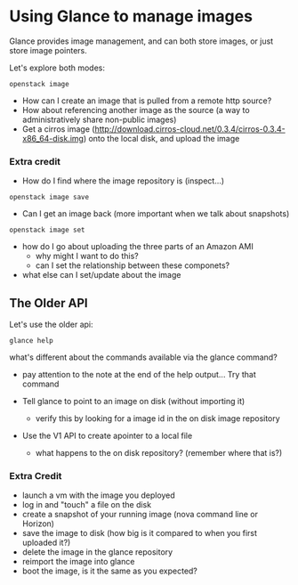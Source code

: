 # Using Glance to manage images

Glance provides image management, and can both store images, or just store image pointers.

Let's explore both modes:

```
openstack image
```

- How can I create an image that is pulled from a remote http source?
- How about referencing another image as the source (a way to administratively share non-public images)
- Get a cirros image (http://download.cirros-cloud.net/0.3.4/cirros-0.3.4-x86_64-disk.img) onto the local disk, and upload the image

### Extra credit
  - How do I find where the image repository is (inspect...)

```
openstack image save
```

- Can I get an image back (more important when we talk about snapshots)

```
openstack image set
```

- how do I go about uploading the three parts of an Amazon AMI
  - why might I want to do this?
  - can I set the relationship between these componets?
- what else can I set/update about the image

## The Older API

Let's use the older api:

```
glance help
```

what's different about the commands available via the glance command?
- pay attention to the note at the end of the help output... Try that command
- Tell glance to point to an image on disk (without importing it)
  - verify this by looking for a image id in the on disk image repository

- Use the V1 API to create apointer to a local file
  - what happens to the on disk repository? (remember where that is?)

### Extra Credit
- launch a vm with the image you deployed
- log in and "touch" a file on the disk
- create a snapshot of your running image (nova command line or Horizon)
- save the image to disk (how big is it compared to when you first uploaded it?)
- delete the image in the glance repository
- reimport the image into glance
- boot the image, is it the same as you expected?
